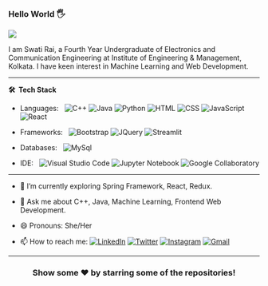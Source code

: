 
### Hello World 🖐

<p align="left"> <img src="https://komarev.com/ghpvc/?username=rai1410swati&label=MyProfileViews&color=blue&style=plastic%22%20alt=%22rai1410swati" /> </p>

I am Swati Rai, a Fourth Year Undergraduate of Electronics and Communication Engineering at Institute of Engineering & Management, Kolkata. 
I have keen interest in Machine Learning and Web Development.

***

**🛠 &nbsp;Tech Stack**

- Languages: &nbsp;
  ![C++](https://img.shields.io/badge/-C++-333333?style=flat&logo=c++&logoColor=563D7C)
  ![Java](https://img.shields.io/badge/-Java-333333?style=flat&logo=java&logoColor=563D7C)
  ![Python](https://img.shields.io/badge/Python-333333?style=flat&logo=python&logoColor=563D7C)
  ![HTML](https://img.shields.io/badge/-HTML-333333?style=flat&logo=HTML5)
  ![CSS](https://img.shields.io/badge/-CSS-333333?style=flat&logo=CSS3&logoColor=1572B6)
  ![JavaScript](https://img.shields.io/badge/-JavaScript-333333?style=flat&logo=javascript)
  ![React](https://img.shields.io/badge/-React-333333?style=flat&logo=react&logoColor=563D7C)

- Frameworks: &nbsp;
  ![Bootstrap](https://img.shields.io/badge/-Bootstrap-333333?style=flat&logo=bootstrap&logoColor=563D7C)
  ![JQuery](https://img.shields.io/badge/-JQuery-333333?style=flat&logo=jquery&logoColor=1572B6)
  ![Streamlit](https://img.shields.io/badge/-Streamlit-333333?style=flat&logo=streamlit&logoColor=1572B6)

- Databases:  &nbsp;
  ![MySql](https://img.shields.io/badge/-MySql-333333?style=flat&logo=mysql)

- IDE: &nbsp;
  ![Visual Studio Code](https://img.shields.io/badge/-Visual%20Studio%20Code-333333?style=flat&logo=visual-studio-code&logoColor=007ACC)
  ![Jupyter Notebook](https://img.shields.io/badge/-Jupyter%20Notebook-333333?style=flat&logo=jupyter%20notebook&logoColor=1572B6)
  ![Google Collaboratory](https://img.shields.io/badge/-GoogleCollaboratory-333333?style=flat&logo=googlecollaboratory&logoColor=1572B6)

***

-  🌱 I’m currently exploring Spring Framework, React, Redux.

-  💬 Ask me about C++, Java, Machine Learning, Frontend Web Development.

-  😄 Pronouns: She/Her

-  📫 How to reach me:
[![LinkedIn](https://img.shields.io/badge/-Swati_Rai-2867B2?style=flat&logo=Linkedin&logoColor=white)](https://www.linkedin.com/in/swatirai1410/)
[![Twitter](https://img.shields.io/badge/-raiswati14-1da1f2?style=flat&logo=Twitter&logoColor=white)](https://twitter.com/raiswati_14/)
[![Instagram](https://img.shields.io/badge/-swatirai14-833ab4?style=flat&logo=Instagram&logoColor=white)](https://www.instagram.com/_swati_rai14/)
[![Gmail](https://img.shields.io/badge/-Swati_Rai-DB4437?style=flat&logo=Gmail&logoColor=white)](mailto:rai1410swati@gmail.com)

***

<div align="center">

### Show some ❤️ by starring some of the repositories!

</div>
